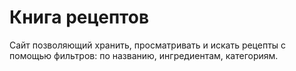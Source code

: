# Книга рецептов

Сайт позволяющий хранить, просматривать и искать рецепты с помощью фильтров: по названию, ингредиентам, категориям.
